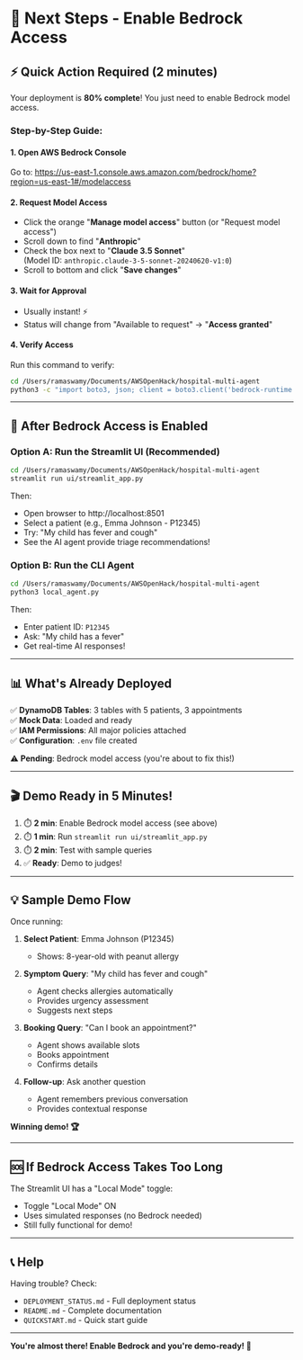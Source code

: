 # 🎯 Next Steps - Enable Bedrock Access

## ⚡ Quick Action Required (2 minutes)

Your deployment is **80% complete**! You just need to enable Bedrock model access.

### Step-by-Step Guide:

#### 1. Open AWS Bedrock Console
Go to: https://us-east-1.console.aws.amazon.com/bedrock/home?region=us-east-1#/modelaccess

#### 2. Request Model Access
- Click the orange "**Manage model access**" button (or "Request model access")
- Scroll down to find "**Anthropic**"
- Check the box next to "**Claude 3.5 Sonnet**"  
  (Model ID: `anthropic.claude-3-5-sonnet-20240620-v1:0`)
- Scroll to bottom and click "**Save changes**"

#### 3. Wait for Approval
- Usually instant! ⚡
- Status will change from "Available to request" → "**Access granted**"

#### 4. Verify Access
Run this command to verify:
```bash
cd /Users/ramaswamy/Documents/AWSOpenHack/hospital-multi-agent
python3 -c "import boto3, json; client = boto3.client('bedrock-runtime', region_name='us-east-1'); response = client.invoke_model(modelId='anthropic.claude-3-5-sonnet-20240620-v1:0', body=json.dumps({'anthropic_version':'bedrock-2023-05-31','max_tokens':10,'messages':[{'role':'user','content':'Hi'}]})); print('✅ Bedrock access working!')"
```

---

## 🚀 After Bedrock Access is Enabled

### Option A: Run the Streamlit UI (Recommended)
```bash
cd /Users/ramaswamy/Documents/AWSOpenHack/hospital-multi-agent
streamlit run ui/streamlit_app.py
```

Then:
- Open browser to http://localhost:8501
- Select a patient (e.g., Emma Johnson - P12345)
- Try: "My child has fever and cough"
- See the AI agent provide triage recommendations!

### Option B: Run the CLI Agent
```bash
cd /Users/ramaswamy/Documents/AWSOpenHack/hospital-multi-agent
python3 local_agent.py
```

Then:
- Enter patient ID: `P12345`
- Ask: "My child has a fever"
- Get real-time AI responses!

---

## 📊 What's Already Deployed

✅ **DynamoDB Tables**: 3 tables with 5 patients, 3 appointments  
✅ **Mock Data**: Loaded and ready  
✅ **IAM Permissions**: All major policies attached  
✅ **Configuration**: `.env` file created  

⚠️ **Pending**: Bedrock model access (you're about to fix this!)

---

## 🎬 Demo Ready in 5 Minutes!

1. ⏱️ **2 min**: Enable Bedrock model access (see above)
2. ⏱️ **1 min**: Run `streamlit run ui/streamlit_app.py`
3. ⏱️ **2 min**: Test with sample queries
4. ✅ **Ready**: Demo to judges!

---

## 💡 Sample Demo Flow

Once running:

1. **Select Patient**: Emma Johnson (P12345)  
   - Shows: 8-year-old with peanut allergy

2. **Symptom Query**: "My child has fever and cough"  
   - Agent checks allergies automatically
   - Provides urgency assessment
   - Suggests next steps

3. **Booking Query**: "Can I book an appointment?"  
   - Agent shows available slots
   - Books appointment
   - Confirms details

4. **Follow-up**: Ask another question  
   - Agent remembers previous conversation
   - Provides contextual response

**Winning demo! 🏆**

---

## 🆘 If Bedrock Access Takes Too Long

The Streamlit UI has a "Local Mode" toggle:
- Toggle "Local Mode" ON
- Uses simulated responses (no Bedrock needed)
- Still fully functional for demo!

---

## 📞 Help

Having trouble? Check:
- `DEPLOYMENT_STATUS.md` - Full deployment status
- `README.md` - Complete documentation  
- `QUICKSTART.md` - Quick start guide

---

**You're almost there! Enable Bedrock and you're demo-ready! 🚀**
